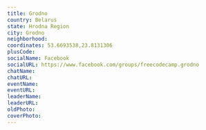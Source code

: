 ```yaml
---
title: Grodno
country: Belarus
state: Hrodna Region
city: Grodno
neighborhood: 
coordinates: 53.6693538,23.8131306
plusCode:
socialName: Facebook
socialURL: https://www.facebook.com/groups/freecodecamp.grodno
chatName:
chatURL:
eventName:
eventURL:
leaderName:
leaderURL:
oldPhoto: 
coverPhoto:
---
```


